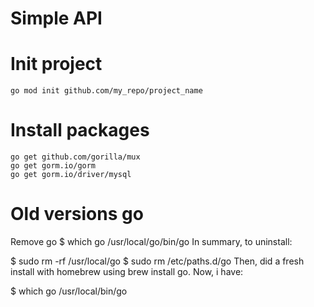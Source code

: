 # Simple API

# Init project
    go mod init github.com/my_repo/project_name

# Install packages
    go get github.com/gorilla/mux
    go get gorm.io/gorm
    go get gorm.io/driver/mysql


# Old versions go
Remove go
 $ which go
/usr/local/go/bin/go
In summary, to uninstall:

$ sudo rm -rf /usr/local/go
$ sudo rm /etc/paths.d/go
Then, did a fresh install with homebrew using brew install go. Now, i have:

 $ which go
/usr/local/bin/go   